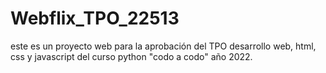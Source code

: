 # Webflix_TPO_22513

este es un proyecto web para la aprobación del TPO desarrollo web, html, css y javascript del curso python "codo a codo" año 2022.

